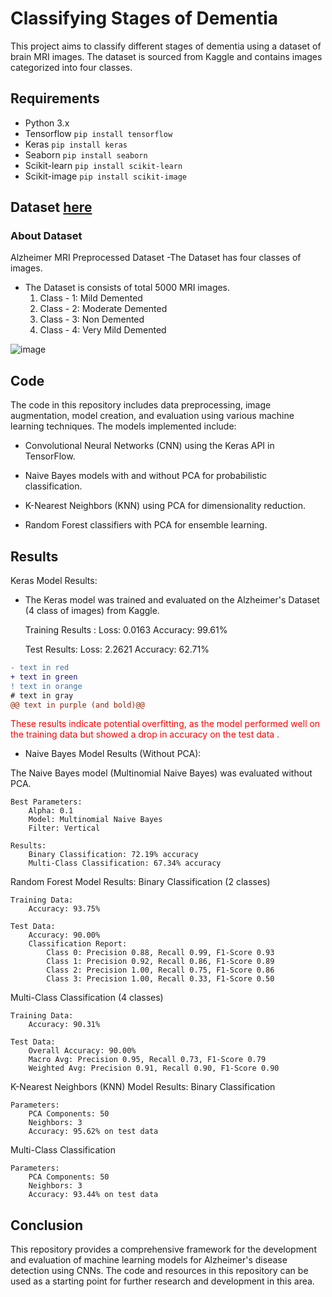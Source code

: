 # Classifying Stages of Dementia

This project aims to classify different stages of dementia using a dataset of brain MRI images. The dataset is sourced from Kaggle and contains images categorized into four classes.
## Requirements
- Python 3.x 
- Tensorflow   ```pip install tensorflow```
- Keras        ```pip install keras```
- Seaborn      ```pip install seaborn```
- Scikit-learn ```pip install scikit-learn```
- Scikit-image ```pip install scikit-image```
  

## Dataset [here](https://www.kaggle.com/datasets/tourist55/alzheimers-dataset-4-class-of-images)
### About Dataset
Alzheimer MRI Preprocessed Dataset 
-The Dataset has four classes of images.
- The Dataset is consists of total 5000 MRI images.
  1. Class - 1: Mild Demented 
  2. Class - 2: Moderate Demented 
  3. Class - 3: Non Demented 
  4. Class - 4: Very Mild Demented


![image](https://github.com/ChaimaaeMsaad/Data-Science/assets/171491301/62c451c5-ed9d-4499-b19d-dab109464de4)
 



## Code
The code in this repository includes data preprocessing, image augmentation, model creation, and evaluation using various machine learning techniques. The models implemented include:

  * Convolutional Neural Networks (CNN) using the Keras API in TensorFlow.

  *  Naive Bayes models with and without PCA for probabilistic classification.

  *  K-Nearest Neighbors (KNN) using PCA for dimensionality reduction.

  *  Random Forest classifiers with PCA for ensemble learning.

## Results
Keras Model Results:

* The Keras model was trained and evaluated on the Alzheimer's Dataset (4 class of images) from Kaggle.

    Training Results :
        Loss: 0.0163
        Accuracy: 99.61%

    Test Results:
        Loss: 2.2621
        Accuracy: 62.71%


```diff
- text in red
+ text in green
! text in orange
# text in gray
@@ text in purple (and bold)@@
```





  <span style="color:red">These results indicate potential overfitting, as the model performed well on the training data but showed a drop in accuracy on the test data .</span>



* Naive Bayes Model Results (Without PCA):

The Naive Bayes model (Multinomial Naive Bayes) was evaluated without PCA.

    Best Parameters:
        Alpha: 0.1
        Model: Multinomial Naive Bayes
        Filter: Vertical

    Results:
        Binary Classification: 72.19% accuracy
        Multi-Class Classification: 67.34% accuracy

Random Forest Model Results:
Binary Classification (2 classes)

    Training Data:
        Accuracy: 93.75%

    Test Data:
        Accuracy: 90.00%
        Classification Report:
            Class 0: Precision 0.88, Recall 0.99, F1-Score 0.93
            Class 1: Precision 0.92, Recall 0.86, F1-Score 0.89
            Class 2: Precision 1.00, Recall 0.75, F1-Score 0.86
            Class 3: Precision 1.00, Recall 0.33, F1-Score 0.50

Multi-Class Classification (4 classes)

    Training Data:
        Accuracy: 90.31%

    Test Data:
        Overall Accuracy: 90.00%
        Macro Avg: Precision 0.95, Recall 0.73, F1-Score 0.79
        Weighted Avg: Precision 0.91, Recall 0.90, F1-Score 0.90

K-Nearest Neighbors (KNN) Model Results:
Binary Classification

    Parameters:
        PCA Components: 50
        Neighbors: 3
        Accuracy: 95.62% on test data

Multi-Class Classification

    Parameters:
        PCA Components: 50
        Neighbors: 3
        Accuracy: 93.44% on test data


## Conclusion
This repository provides a comprehensive framework for the development and evaluation of machine learning models for Alzheimer's disease detection using CNNs. The code and resources in this repository can be used as a starting point for further research and development in this area.
